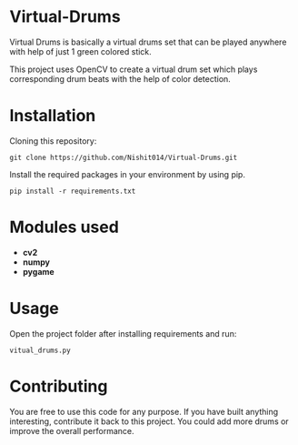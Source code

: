 # Virtual-Drums

Virtual Drums is basically a virtual drums set that can be played anywhere with help of just 1 green colored stick.

This project uses OpenCV to create a virtual drum set which plays corresponding drum beats with the help of color detection.

# Installation

Cloning this repository:
```
git clone https://github.com/Nishit014/Virtual-Drums.git
```
Install the required packages in your environment by using pip.
```
pip install -r requirements.txt
```

# Modules used
* **cv2**
* **numpy**
* **pygame**

# Usage

Open the project folder after installing requirements and run:
```
vitual_drums.py
```

# Contributing
You are free to use this code for any purpose. If you have built anything interesting, contribute it back to this project. You could add more drums or improve the overall performance.

